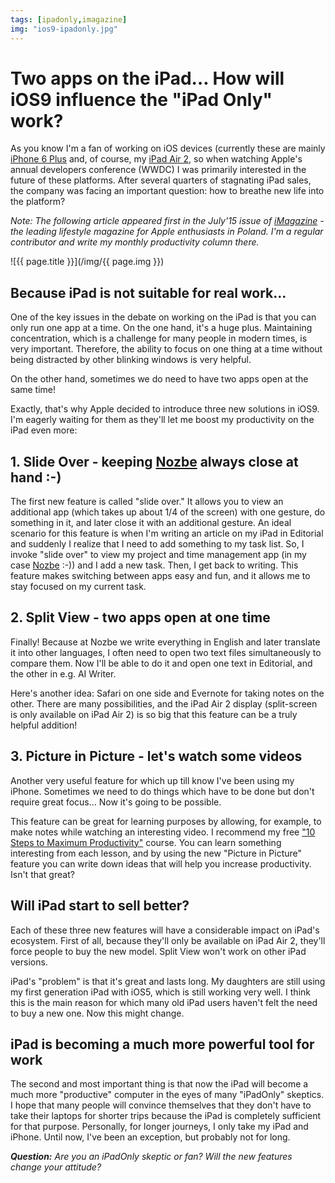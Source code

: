 ```yaml
---
tags: [ipadonly,imagazine]
img: "ios9-ipadonly.jpg"
---
```


# Two apps on the iPad… How will iOS9 influence the "iPad Only" work?

As you know I'm a fan of working on iOS devices (currently these are mainly [iPhone 6 Plus][iphone6] and, of course, my [iPad Air 2](/ipadonly/), so when watching Apple's annual developers conference (WWDC) I was primarily interested in the future of these platforms. After several quarters of stagnating iPad sales, the company was facing an important question: how to breathe new life into the platform?

*Note: The following article appeared first in the July'15 issue of [iMagazine](/pl/ios9/) - the leading lifestyle magazine for Apple enthusiasts in Poland. I'm a regular contributor and write my monthly productivity column there.*

<!--More-->

![{{ page.title }}](/img/{{ page.img }})

## Because iPad is not suitable for real work...

One of the key issues in the debate on working on the iPad is that you can only run one app at a time. On the one hand, it's a huge plus. Maintaining concentration, which is a challenge for many people in modern times, is very important. Therefore, the ability to focus on one thing at a time without being distracted by other blinking windows is very helpful.

On the other hand, sometimes we do need to have two apps open at the same time!

Exactly, that's why Apple decided to introduce three new solutions in iOS9. I'm eagerly waiting for them as they'll let me boost my productivity on the iPad even more:

## 1. Slide Over - keeping [Nozbe][n] always close at hand :-)

The first new feature is called "slide over." It allows you to view an additional app (which takes up about 1/4 of the screen) with one gesture, do something in it, and later close it with an additional gesture. An ideal scenario for this feature is when I'm writing an article on my iPad in Editorial and suddenly I realize that I need to add something to my task list. So, I invoke "slide over" to view my project and time management app (in my case [Nozbe][] :-)) and I add a new task. Then, I get back to writing. This feature makes switching between apps easy and fun, and it allows me to stay focused on my current task.

## 2. Split View - two apps open at one time

Finally! Because at Nozbe we write everything in English and later translate it into other languages, I often need to open two text files simultaneously to compare them. Now I'll be able to do it and open one text in Editorial, and the other in e.g. AI Writer.

Here's another idea: Safari on one side and Evernote for taking notes on the other. There are many possibilities, and the iPad Air 2 display (split-screen is only available on iPad Air 2) is so big that this feature can be a truly helpful addition!

## 3. Picture in Picture - let's watch some videos

Another very useful feature for which up till know I've been using my iPhone. Sometimes we need to do things which have to be done but don't require great focus... Now it's going to be possible.

This feature can be great for learning purposes by allowing, for example, to make notes while watching an interesting video. I recommend my free ["10 Steps to Maximum Productivity"](https://help.nozbe.com/bonus/introduction/) course. You can learn something interesting from each lesson, and by using the new "Picture in Picture" feature you can write down ideas that will help you increase productivity. Isn't that great?

## Will iPad start to sell better?

Each of these three new features will have a considerable impact on iPad's ecosystem. First of all, because they'll only be available on iPad Air 2, they'll force people to buy the new model. Split View won't work on other iPad versions.

iPad's "problem" is that it's great and lasts long. My daughters are still using my first generation iPad with iOS5, which is still working very well. I think this is the main reason for which many old iPad users haven't felt the need to buy a new one. Now this might change.

## iPad is becoming a much more powerful tool for work

The second and most important thing is that now the iPad will become a much more "productive" computer in the eyes of many "iPadOnly" skeptics. I hope that many people will convince themselves that they don't have to take their laptops for shorter trips because the iPad is completely sufficient for that purpose. Personally, for longer journeys, I only take my iPad and iPhone. Until now, I've been an exception, but probably not for long.

***Question:*** *Are you an iPadOnly skeptic or fan? Will the new features change your attitude?* 


[iphone6]: /6pluslove/
[iMagazine]: http://iMagazine.pl
[Dropbox]: http://db.tt/kD7Liux
[Evernote]: /how-i-use-evernote
[It's all about Passion!]: /passion
[Nozbe]: http://nozbe.com/
[#iPadOnly]: http://ipadonlybook.com/
[Productive! Magazine]: http://productivemag.com/
[Productive! Show]: /show
[Twitter]: http://twitter.com/MSliwinski

[n]: https://michael.gratis/nozbe